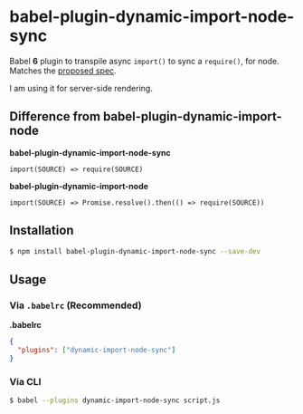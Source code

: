# babel-plugin-dynamic-import-node-sync

Babel **6** plugin to transpile async `import()` to sync a `require()`, for node. Matches the [proposed spec](https://github.com/domenic/proposal-import-function).

I am using it for server-side rendering.

## Difference from babel-plugin-dynamic-import-node

**babel-plugin-dynamic-import-node-sync**
```
import(SOURCE) => require(SOURCE)
```

**babel-plugin-dynamic-import-node**
```
import(SOURCE) => Promise.resolve().then(() => require(SOURCE))
```

## Installation

```sh
$ npm install babel-plugin-dynamic-import-node-sync --save-dev
```

## Usage

### Via `.babelrc` (Recommended)

**.babelrc**

```json
{
  "plugins": ["dynamic-import-node-sync"]
}
```

### Via CLI

```sh
$ babel --plugins dynamic-import-node-sync script.js
```
